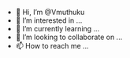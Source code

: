 - 👋 Hi, I’m @Vmuthuku
- 👀 I’m interested in ...
- 🌱 I’m currently learning ...
- 💞️ I’m looking to collaborate on ...
- 📫 How to reach me ...

<!---
Vmuthuku/Vmuthuku is a ✨ special ✨ repository because its `README.md` (this file) appears on your GitHub profile.
You can click the Preview link to take a look at your changes.
--->
